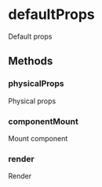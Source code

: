 # defaultProps

Default props







## Methods


### physicalProps

Physical props


### componentMount

Mount component


### render

Render